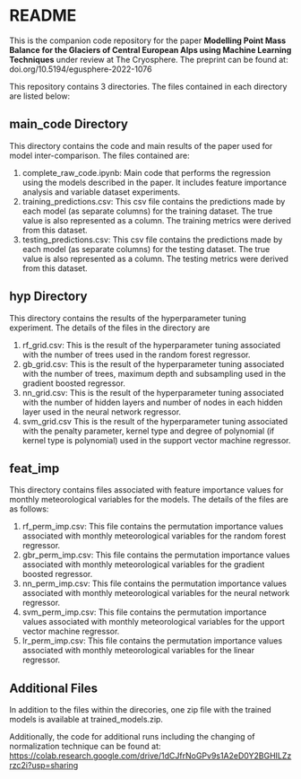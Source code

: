 # README
This is the companion code repository for the paper **Modelling Point Mass Balance for the Glaciers of Central European Alps using Machine Learning Techniques** under review at The Cryosphere. The preprint can be found at: doi.org/10.5194/egusphere-2022-1076

This repository contains 3 directories. The files contained in each directory are listed below:

## main_code Directory
This directory contains the code and main results of the paper used for model inter-comparison. The files contained are:

1. complete_raw_code.ipynb: Main code that performs the regression using the models described in the paper. It includes feature importance analysis and variable dataset experiments.
2. training_predictions.csv: This csv file contains the predictions made by each model (as separate columns) for the training dataset. The true value is also represented as a column. The training metrics were derived from this dataset.
3. testing_predictions.csv: This csv file contains the predictions made by each model (as separate columns) for the testing dataset. The true value is also represented as a column. The testing metrics were derived from this dataset.

## hyp Directory
This directory contains the results of the hyperparameter tuning experiment. The details of the files in the directory are 

1. rf_grid.csv: This is the result of the hyperparameter tuning associated with the number of trees used in the random forest regressor.
2. gb_grid.csv: This is the result of the hyperparameter tuning associated with the number of trees, maximum depth and subsampling used in the gradient boosted regressor.
3. nn_grid.csv: This is the result of the hyperparameter tuning associated with the number of hidden layers and number of nodes in each hidden layer used in the neural network regressor.
4. svm_grid.csv This is the result of the hyperparameter tuning associated with the penalty parameter, kernel type and degree of polynomial (if kernel type is polynomial) used in the support vector machine regressor.

## feat_imp
This directory contains files associated with feature importance values for monthly meteorological variables for the models. The details of the files are as follows:

1. rf_perm_imp.csv: This file contains the permutation importance values associated with monthly meteorological variables for the random forest regressor.
2. gbr_perm_imp.csv: This file contains the permutation importance values associated with monthly meteorological variables for the gradient boosted regressor.
3. nn_perm_imp.csv: This file contains the permutation importance values associated with monthly meteorological variables for the neural network regressor.
4. svm_perm_imp.csv: This file contains the permutation importance values associated with monthly meteorological variables for the upport vector machine regressor.
5. lr_perm_imp.csv: This file contains the permutation importance values associated with monthly meteorological variables for the linear regressor.

## Additional Files
In addition to the files within the direcories, one zip file with the trained models is available at trained_models.zip.

Additionally, the code for additional runs including the changing of normalization technique can be found at: https://colab.research.google.com/drive/1dCJfrNoGPv9s1A2eD0Y2BGHILZzrzc2i?usp=sharing
